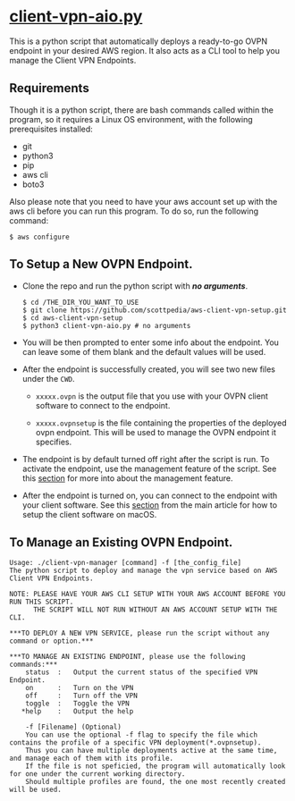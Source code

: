 # [client-vpn-aio.py](../client-vpn-aio.py)

This is a python script that automatically deploys a ready-to-go OVPN endpoint in your desired AWS region. It also acts as a CLI tool to help you manage the Client VPN Endpoints.

## Requirements

Though it is a python script, there are bash commands called within the program, so it requires a Linux OS environment, with the following prerequisites installed:

- git
- python3
- pip
- aws cli
- boto3

Also please note that you need to have your aws account set up with the aws cli before you can run this program. To do so, run the following command:
```shell
$ aws configure
```

## To Setup a New OVPN Endpoint.

- Clone the repo and run the python script with ***no arguments***.
    
    ```shell
    $ cd /THE_DIR_YOU_WANT_TO_USE
    $ git clone https://github.com/scottpedia/aws-client-vpn-setup.git
    $ cd aws-client-vpn-setup
    $ python3 client-vpn-aio.py # no arguments
    ```

- You will be then prompted to enter some info about the endpoint. You can leave some of them blank and the default values will be used.

- After the endpoint is successfully created, you will see two new files under the `CWD`.

    - `xxxxx.ovpn` is the output file that you use with your OVPN client software to connect to the endpoint.

    - `xxxxx.ovpnsetup` is the file containing the properties of the deployed ovpn endpoint. This will be used to manage the OVPN endpoint it specifies.

- The endpoint is by default turned off right after the script is run. To activate the endpoint, use the management feature of the script. See this [section](#To-manage-an-existing-OVPN-endpoint) for more into about the management feature.

- After the endpoint is turned on, you can connect to the endpoint with your client software. See this [section](../README.md#how-to-set-up-the-client-for-the-vpn-server) from the main article for how to setup the client software on macOS.

## To Manage an Existing OVPN Endpoint.

```
Usage: ./client-vpn-manager [command] -f [the_config_file]
The python script to deploy and manage the vpn service based on AWS Client VPN Endpoints.

NOTE: PLEASE HAVE YOUR AWS CLI SETUP WITH YOUR AWS ACCOUNT BEFORE YOU RUN THIS SCRIPT.
      THE SCRIPT WILL NOT RUN WITHOUT AN AWS ACCOUNT SETUP WITH THE CLI.

***TO DEPLOY A NEW VPN SERVICE, please run the script without any command or option.***

***TO MANAGE AN EXISTING ENDPOINT, please use the following commands:***
    status  :   Output the current status of the specified VPN Endpoint.
    on      :   Turn on the VPN
    off     :   Turn off the VPN
    toggle  :   Toggle the VPN
   *help    :   Output the help

    -f [Filename] (Optional)
    You can use the optional -f flag to specify the file which contains the profile of a specific VPN deployment(*.ovpnsetup).
    Thus you can have multiple deployments active at the same time, and manage each of them with its profile.
    If the file is not speficied, the program will automatically look for one under the current working directory.
    Should multiple profiles are found, the one most recently created will be used.
```
